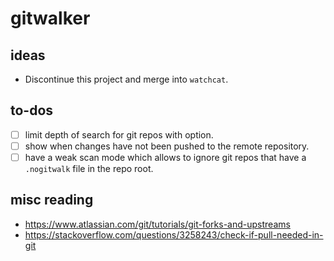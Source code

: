 
# gitwalker

## ideas

 - Discontinue this project and merge into `watchcat`.

## to-dos

 - [ ] limit depth of search for git repos with option.
 - [ ] show when changes have not been pushed to the remote repository.
 - [ ] have a weak scan mode which allows to ignore git repos that have a `.nogitwalk` file in the repo root.

## misc reading

 - https://www.atlassian.com/git/tutorials/git-forks-and-upstreams
 - https://stackoverflow.com/questions/3258243/check-if-pull-needed-in-git

